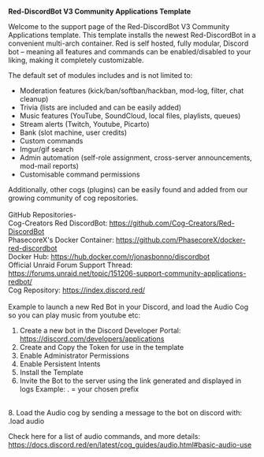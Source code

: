 **Red-DiscordBot V3 Community Applications Template**

Welcome to the support page of the Red-DiscordBot V3 Community Applications template.  This template installs the newest Red-DiscordBot in a convenient multi-arch container.  Red is self hosted, fully modular, Discord bot – meaning all features and commands can be enabled/disabled to your liking, making it completely customizable.

The default set of modules includes and is not limited to:

- Moderation features (kick/ban/softban/hackban, mod-log, filter, chat cleanup)
- Trivia (lists are included and can be easily added)
- Music features (YouTube, SoundCloud, local files, playlists, queues)
- Stream alerts (Twitch, Youtube, Picarto)
- Bank (slot machine, user credits)
- Custom commands
- Imgur/gif search
- Admin automation (self-role assignment, cross-server announcements, mod-mail reports)
- Customisable command permissions

Additionally, other cogs (plugins) can be easily found and added from our growing community of cog repositories.
<br>
<br>
GitHub Repositories-
<br>
Cog-Creators Red DiscordBot: https://github.com/Cog-Creators/Red-DiscordBot
<br>
PhasecoreX's Docker Container: https://github.com/PhasecoreX/docker-red-discordbot
<br>
Docker Hub: https://hub.docker.com/r/jonasbonno/discordbot
<br>
Official Unraid Forum Support Thread: https://forums.unraid.net/topic/151206-support-community-applications-redbot/
<br>
Cog Repository: https://index.discord.red/
<br>
<br>
Example to launch a new Red Bot in your Discord, and load the Audio Cog so you can play music from youtube etc:
1. Create a new bot in the Discord Developer Portal: https://discord.com/developers/applications
2. Create and Copy the Token for use in the template
3. Enable Administrator Permissions
4. Enable Persistent Intents
5. Install the Template
6. Invite the Bot to the server using the link generated and displayed in logs
Example: . = your chosen prefix
<br>
8. Load the Audio cog by sending a message to the bot on discord with: .load audio

Check here for a list of audio commands, and more details:
<br>
https://docs.discord.red/en/latest/cog_guides/audio.html#basic-audio-use
